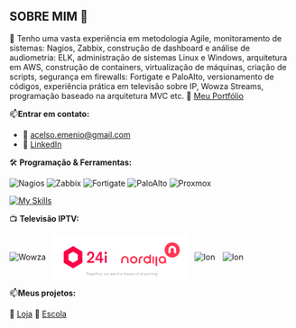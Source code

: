 ## SOBRE MIM 👋
🧠 Tenho uma vasta experiência em metodologia Agile, monitoramento de sistemas: Nagios, Zabbix, construção de dashboard e análise de audiometria: ELK, administração de sistemas Linux e Windows, arquitetura em AWS, construção de containers, virtualização de máquinas, criação de scripts, segurança em firewalls: Fortigate e PaloAlto, versionamento de códigos, experiência prática em televisão sobre IP, Wowza Streams, programação baseado na arquitetura MVC etc.
🔗 [Meu Portfólio](https://acaluege.github.io/portfolio/)

📫**Entrar em contato:**
- 📧 [acelso.emenio@gmail.com](mailto:acelso.emenio@gmail.com)  
- 🔗 [LinkedIn](https://linkedin.com/in/afonso-c-272b3254)

🛠️ **Programação & Ferramentas:**

![Nagios](https://img.shields.io/badge/Nagios-monitoring-blue)
![Zabbix](https://img.shields.io/badge/Zabbix-monitoring-red)
![Fortigate](https://img.shields.io/badge/Fortigate-firewall-lightgrey)
![PaloAlto](https://img.shields.io/badge/PaloAlto-firewall-yellow)
![Proxmox](https://img.shields.io/badge/Proxmox-vms-green)

[![My Skills](https://skillicons.dev/icons?i=php,js,html,css,bootstrap,git,github,gitlab,bitbucket,aws,vscode,gmail,docker,nginx,debian,ubuntu,linux,mysql)](https://skillicons.dev)

📺 **Televisão IPTV:**
<p>
  <img src="https://seekvectorlogo.net/wp-content/uploads/2019/09/wowza-media-systems-vector-logo.png" alt="Wowza" height="70" style="vertical-align: middle; margin-right: 10px;"/>
  <img src="https://raw.githubusercontent.com/portugalgit/portugalgit/main/nordi.png" alt="Nordija" height="80" style="vertical-align: middle; margin-right: 10px;"/>
  <img src="https://upload.wikimedia.org/wikipedia/commons/c/c4/Ion_Television_logo.svg" alt="Ion" height="80" style="vertical-align: middle; margin-right: 10px;"/>
  <img src="https://upload.wikimedia.org/wikipedia/commons/4/41/Google_TV_logo.svg" alt="Ion" height="60" style="vertical-align: middle;"/>   
</p>

📫**Meus projetos:**

🛒 [Loja](https://github.com/portugalgit/eshop) 🏫 [Escola](https://github.com/portugalgit/akival)










